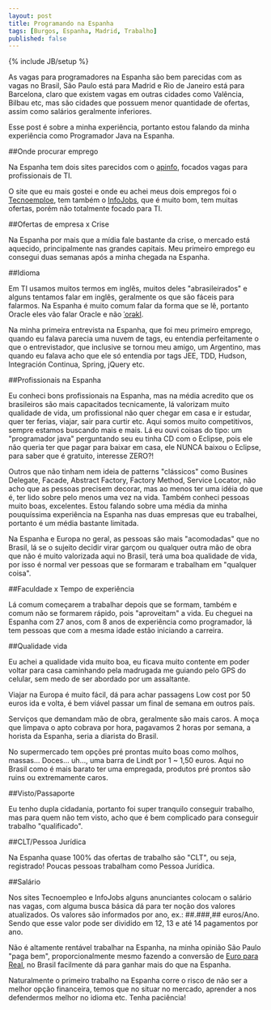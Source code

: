 ```yaml
--- 
layout: post
title: Programando na Espanha
tags: [Burgos, Espanha, Madrid, Trabalho]
published: false
---
```

{% include JB/setup %}

As vagas para programadores na Espanha são bem parecidas com as vagas no Brasil, São Paulo está para Madrid e Rio de Janeiro está para Barcelona, claro que existem vagas em outras cidades como Valência, Bilbau etc, mas são cidades que possuem menor quantidade de ofertas, assim como salários geralmente inferiores.

Esse post é sobre a minha experiência, portanto estou falando da minha experiência como Programador Java na Espanha.

##Onde procurar emprego

Na Espanha tem dois sites parecidos com o [apinfo](http://www.apinfo.com), focados vagas para profissionais de TI.

O site que eu mais gostei e onde eu achei meus dois empregos foi o [Tecnoemploe](http://www.tecnoempleo.com), tem também o [InfoJobs](http://www.infojobs.net), que é muito bom, tem muitas ofertas, porém não totalmente focado para TI.

##Ofertas de empresa x Crise

Na Espanha por mais que a mídia fale bastante da crise, o mercado está aquecido, principalmente nas grandes capitais. Meu primeiro emprego eu consegui duas semanas após a minha chegada na Espanha.

##Idioma

Em TI usamos muitos termos em inglês, muitos deles "abrasileirados" e alguns tentamos falar em inglês, geralmente os que são fáceis para falarmos. Na Espanha é muito comum falar da forma que se lê, portanto Oracle eles vão falar Oracle e não [ˈorəkl](http://www.thefreedictionary.com/oracle).

Na minha primeira entrevista na Espanha, que foi meu primeiro emprego, quando eu falava parecia uma nuvem de tags, eu entendia perfeitamente o que o entrevistador, que inclusive se tornou meu amigo, um Argentino, mas quando eu falava acho que ele só entendia por tags JEE, TDD, Hudson, Integración Continua, Spring, jQuery etc.

##Profissionais na Espanha

Eu conheci bons profissionais na Espanha, mas na média acredito que os brasileiros são mais capacitados tecnicamente, lá valorizam muito qualidade de vida, um profissional não quer chegar em casa e ir estudar, quer ter ferias, viajar, sair para curtir etc. Aqui somos muito competitivos, sempre estamos buscando mais e mais. Lá eu ouvi coisas do tipo: um "programador java" perguntando seu eu tinha CD com o Eclipse, pois ele não queria ter que pagar para baixar em casa, ele NUNCA baixou o Eclipse, para saber que é gratuito, interesse ZERO?!

Outros que não tinham nem ideia de patterns "clássicos" como Busines Delegate, Facade, Abstract Factory, Factory Method, Service Locator, não acho que as pessoas precisem decorar, mas ao menos ter uma idéia do que é, ter lido sobre pelo menos uma vez na vida. Também conheci pessoas muito boas, excelentes. Estou falando sobre uma média da minha pouquíssima experiência na Espanha nas duas empresas que eu trabalhei, portanto é um média bastante limitada.

Na Espanha e Europa no geral, as pessoas são mais "acomodadas" que no Brasil, lá se o sujeito decidir virar garçom ou qualquer outra mão de obra que não é muito valorizada aqui no Brasil, terá uma boa qualidade de vida, por isso é normal ver pessoas que se formaram e trabalham em "qualquer coisa".

##Faculdade x Tempo de experiência

Lá comum começarem a trabalhar depois que se formam, também e comum não se formarem rápido, pois "aproveitam" a vida. Eu cheguei na Espanha com 27 anos, com 8 anos de experiência como programador, lá tem pessoas que com a mesma idade estão iniciando a carreira.

##Qualidade vida

Eu achei a qualidade vida muito boa, eu ficava muito contente em poder voltar para casa caminhando pela madrugada me guiando pelo GPS do celular, sem medo de ser abordado por um assaltante.

Viajar na Europa é muito fácil, dá para achar passagens Low cost por 50 euros ida e volta, é bem viável passar um final de semana em outros país.

Serviços que demandam mão de obra, geralmente são mais caros. A moça que limpava o apto cobrava por hora, pagavamos 2 horas por semana, a horista da Espanha, seria a diarista do Brasil.

No supermercado tem opções pré prontas muito boas como molhos, massas... Doces... uh..., uma barra de Lindt por 1 ~ 1,50 euros. Aqui no Brasil como é mais barato ter uma empregada, produtos pré prontos são ruins ou extremamente caros.

##Visto/Passaporte

Eu tenho dupla cidadania, portanto foi super tranquilo conseguir trabalho, mas para quem não tem visto, acho que é bem complicado para conseguir trabalho "qualificado".

##CLT/Pessoa Jurídica

Na Espanha quase 100% das ofertas de trabalho são "CLT", ou seja, registrado! Poucas pessoas trabalham como Pessoa Jurídica.

##Salário

Nos sites Tecnoempleo e InfoJobs alguns anunciantes colocam o salário nas vagas, com alguma busca básica dá para ter noção dos valores atualizados. Os valores são informados por ano, ex.: ##.###,## euros/Ano. Sendo que esse valor pode ser dividido em 12, 13 e até 14 pagamentos por ano.

Não é altamente rentável trabalhar na Espanha, na minha opinião São Paulo "paga bem", proporcionalmente mesmo fazendo a conversão de [Euro para Real](http://www.google.com.br/search?q=1+euros+to+real&amp;ie=utf-8&amp;oe=utf-8&amp;aq=t&amp;rls=org.mozilla:en-US:official&amp;client=firefox-a), no Brasil facilmente dá para ganhar mais do que na Espanha.

Naturalmente o primeiro trabalho na Espanha corre o risco de não ser a melhor opção financeira, temos que no situar no mercado, aprender a nos defendermos melhor no idioma etc. Tenha paciência!

